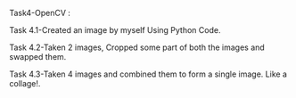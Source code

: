 Task4-OpenCV :

Task 4.1-Created an image by myself Using Python Code.

Task 4.2-Taken 2 images, Cropped some part of both the images and swapped them. 

Task 4.3-Taken 4 images and combined them to form a single image. Like a collage!.
